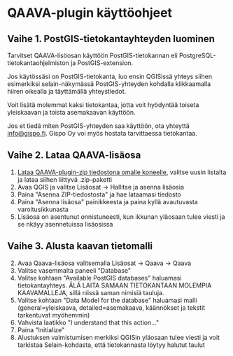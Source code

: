 # QAAVA-plugin käyttöohjeet

## Vaihe 1. PostGIS-tietokantayhteyden luominen

Tarvitset QAAVA-lisöosan käyttöön PostGIS-tietokannan eli PostgreSQL-tietokantaohjelmiston ja PostGIS-extension. 

Jos käytössäsi on PostGIS-tietokanta, luo ensin QGISissä yhteys siihen esimerkiksi selain-näkymässä PostGIS-yhteyden kohdalla klikkaamalla hiiren oikealla ja täyttämällä yhteystiedot. 

Voit lisätä molemmat kaksi tietokantaa, jotta voit hyödyntää toiseta yleiskaavan ja toista asemakaavan käyttöön. 

Jos et tiedä miten PostGIS-yhteyden saa käyttöön, ota yhteyttä info@gispo.fi. Gispo Oy voi myös hostata tarvittaessa tietokantaa.

## Vaihe 2. Lataa QAAVA-lisäosa

1. [Lataa QAAVA-plugin-zip tiedostona omalle koneelle](https://github.com/GispoCoding/qaava-qgis-plugin/releases/), valitse uusin listalta ja lataa siihen liittyvä .zip-paketti
2. Avaa QGIS ja valitse Lisäosat -> Hallitse ja asenna lisäosia
3. Paina "Asenna ZIP-tiedostosta" ja hae lataamasi tiedosto
4. Paina "Asenna lisäosa" painikkeesta ja paina kyllä avautuvasta varoitusikkunasta
5. Lisäosa on asentunut onnistuneesti, kun ikkunan yläosaan tulee viesti ja se nkäyy asennetuissa lisäosissa

## Vaihe 3. Alusta kaavan tietomalli

2. Avaa Qaava-lisäosa valitsemalla Lisäosat -> Qaava -> Qaava
3. Valitse vasemmalta paneeli "Database"
4. Valitse kohtaan "Available PostGIS databases" haluamasi tietokantayhteys. ÄLÄ LAITA SAMAAN TIETOKANTAAN MOLEMPIA KAAVAMALLEJA, sillä niissä saman nimisiä tauluja. 
5. Valitse kohtaan "Data Model for the database" haluamasi malli (general=yleiskaava, detailed=asemakaava, käännökset ja tekstit tarkentuvat myöhemmin)
6. Vahvista laatikko "I understand that this action..."
7. Paina "Initialize"
8. Alustuksen valmistumisen merkiksi QGISin yläosaan tulee viesti ja voit tarkistaa Selain-kohdasta, että tietokannasta löytyy halutut taulut


